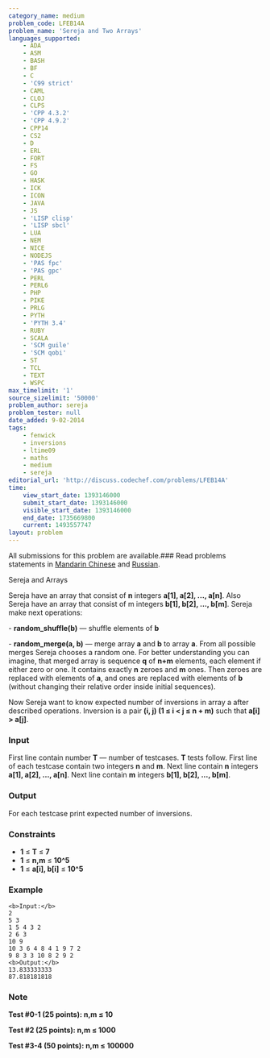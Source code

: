 ```yaml
---
category_name: medium
problem_code: LFEB14A
problem_name: 'Sereja and Two Arrays'
languages_supported:
    - ADA
    - ASM
    - BASH
    - BF
    - C
    - 'C99 strict'
    - CAML
    - CLOJ
    - CLPS
    - 'CPP 4.3.2'
    - 'CPP 4.9.2'
    - CPP14
    - CS2
    - D
    - ERL
    - FORT
    - FS
    - GO
    - HASK
    - ICK
    - ICON
    - JAVA
    - JS
    - 'LISP clisp'
    - 'LISP sbcl'
    - LUA
    - NEM
    - NICE
    - NODEJS
    - 'PAS fpc'
    - 'PAS gpc'
    - PERL
    - PERL6
    - PHP
    - PIKE
    - PRLG
    - PYTH
    - 'PYTH 3.4'
    - RUBY
    - SCALA
    - 'SCM guile'
    - 'SCM qobi'
    - ST
    - TCL
    - TEXT
    - WSPC
max_timelimit: '1'
source_sizelimit: '50000'
problem_author: sereja
problem_tester: null
date_added: 9-02-2014
tags:
    - fenwick
    - inversions
    - ltime09
    - maths
    - medium
    - sereja
editorial_url: 'http://discuss.codechef.com/problems/LFEB14A'
time:
    view_start_date: 1393146000
    submit_start_date: 1393146000
    visible_start_date: 1393146000
    end_date: 1735669800
    current: 1493557747
layout: problem
---
```

All submissions for this problem are available.###  Read problems statements in [Mandarin Chinese](http://www.codechef.com/download/translated/LTIME09/mandarin/LFEB14A.pdf) and [Russian](http://www.codechef.com/download/translated/LTIME09/russian/LFEB14A.pdf).

Sereja and Arrays

Sereja have an array that consist of **n** integers **a\[1\], a\[2\], ..., a\[n\]**. Also Sereja have an array that consist of m integers **b\[1\], b\[2\], ..., b\[m\]**. Sereja make next operations:

\- **random\_shuffle(b)** — shuffle elements of **b**

\- **random\_merge(a, b)** — merge array **a** and **b** to array **a**. From all possible merges Sereja chooses a random one. For better understanding you can imagine, that merged array is sequence **q** of **n+m** elements, each element if either zero or one. It contains exactly **n** zeroes and **m** ones. Then zeroes are replaced with elements of **a**, and ones are replaced with elements of **b** (without changing their relative order inside initial sequences).

Now Sereja want to know expected number of inversions in array a after described operations. Inversion is a pair **(i, j) (1 ≤ i < j ≤ n + m)** such that **a\[i\] > a\[j\]**.

### Input

First line contain number **T** — number of testcases. **T** tests follow. First line of each testcase contain two integers **n** and **m**. Next line contain **n** integers **a\[1\], a\[2\], ..., a\[n\]**. Next line contain **m** integers **b\[1\], b\[2\], ..., b\[m\]**.

### Output

For each testcase print expected number of inversions.

### Constraints

- **1** ≤ **T** ≤ **7**
- **1** ≤ **n,m** ≤ **10^5**
- **1** ≤ **a\[i\], b\[i\]** ≤ **10^5**

### Example

```
<b>Input:</b>
2
5 3
1 5 4 3 2
2 6 3
10 9
10 3 6 4 8 4 1 9 7 2
9 8 3 3 10 8 2 9 2
<b>Output:</b>
13.833333333
87.818181818

```
### Note

**Test #0-1 (25 points): n,m ≤ 10**

**Test #2 (25 points): n,m ≤ 1000**

**Test #3-4 (50 points): n,m ≤ 100000**